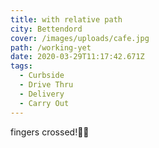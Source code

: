```yaml
---
title: with relative path
city: Bettendord
cover: /images/uploads/cafe.jpg
path: /working-yet
date: 2020-03-29T11:17:42.671Z
tags:
  - Curbside
  - Drive Thru
  - Delivery
  - Carry Out
---
```

fingers crossed!🤞🏽